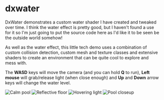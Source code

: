 # dxwater
DxWater demonstrates a custom water shader I have created and tweaked over time. I think the water effect is pretty good, but I haven't found a use for it so I'm just going to put the source code here as I'd like it to be seen be the outside world somehow!

As well as the water effect, this little tech demo uses a combination of custom collision detection, custom mesh and texture classes and extensive shaders to create an environment that can be quite cool to explore and mess with.

The **WASD** keys will move the camera (and you can hold **Q** to run), **Left mouse** will grab/release light (when close enough) and **Up** and **Down** arrow keys will change the water level.

![Calm pool](https://raw.githubusercontent.com/george7378/dxwater/master/_img/1.png)
![Reflective floor](https://raw.githubusercontent.com/george7378/dxwater/master/_img/2.png)
![Hovering light](https://raw.githubusercontent.com/george7378/dxwater/master/_img/3.png)
![Pool closeup](https://raw.githubusercontent.com/george7378/dxwater/master/_img/4.png)
